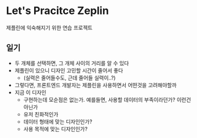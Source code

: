# Let's Pracitce Zeplin 
제플린에 익숙해지기 위한 연습 프로젝트

## 일기

- 두 개체를 선택하면, 그 개체 사이의 거리를 알 수 있다
- 제플린이 있으니 디자인 고민할 시간이 줄어서 좋다
  - (실력은 줄어들수도, 근데 줄어들 실력이..?)
- 그렇다면, 프론트엔드 개발자는 제플린을 사용하면서 어떤것을 고려해야할까
- 지금 이 디자인
  - 구현하는데 모순점은 없는가. 예를들면, 사용할 데이터의 부족이라던가? 이런건 아닌가
  - 유저 친화적인가
  - 데이터 형태에 맞는 디자인인가?
  - 사용 목적에 맞는 디자인인가?